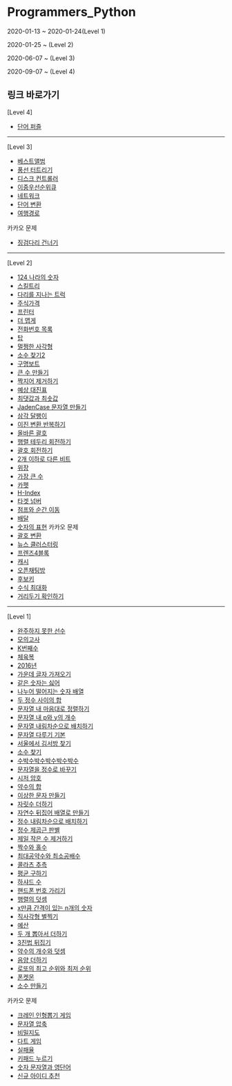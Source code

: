 # Programmers_Python

2020-01-13 ~ 2020-01-24(Level 1)

2020-01-25 ~ (Level 2)

2020-06-07 ~ (Level 3)

2020-09-07 ~ (Level 4)

## 링크 바로가기

[Level 4]

- [단어 퍼즐](./Code/단어%20퍼즐.py)

---

[Level 3]

- [베스트앨범](./Code/베스트앨범.py)
- [풍선 터트리기](./Code/풍선%20터트리기.py)
- [디스크 컨트롤러](./Code/디스크%20컨트롤러.py)
- [이중우선순위큐](./Code/이중우선순위큐.py)
- [네트워크](./Code/네트워크.py)
- [단어 변환](./Code/단어%20변환.py)
- [여행경로](./Code/여행경로.py)

카카오 문제
- [징검다리 건너기](./Code/징검다리%20건너기.py)

---

[Level 2]

- [124 나라의 숫자](./Code/124%20나라의%20숫자.py)
- [스킬트리](./Code/스킬트리.py)
- [다리를 지나는 트럭](./Code/다리를%20지나는%20트럭.py)
- [주식가격](./Code/주식가격.py)
- [프린터](./Code/프린터.py)
- [더 맵게](./Code/더%20맵게.py)
- [전화번호 목록](./Code/전화번호%20목록.py)
- [탑](./Code/탑.py)
- [멀쩡한 사각형](./Code/멀쩡한%20사각형.py)
- [소수 찾기2](./Code/소수%20찾기2.py)
- [구명보트](./Code/구명보트.py)
- [큰 수 만들기](./Code/큰%20수%20만들기.py)
- [짝지어 제거하기](./Code/짝지어%20제거하기.py)
- [예상 대진표](./Code/예상%20대진표.py)
- [최댓값과 최솟값](./Code/최댓값과%20최솟값.py)
- [JadenCase 문자열 만들기](./Code/JadenCase%20문자열%20만들기.py)
- [삼각 달팽이](./Code/삼각%20달팽이.py)
- [이진 변환 반복하기](./Code/이진%20변환%20반복하기.py)
- [올바른 괄호](./Code/올바른%20괄호.py)
- [행렬 테두리 회전하기](./Code/행렬%20테두리%20회전하기.py)
- [괄호 회전하기](./Code/괄호%20회전하기.py)
- [2개 이하로 다른 비트](./Code/2개%20이하로%20다른%20비트.py)
- [위장](./Code/위장.py)
- [가장 큰 수](./Code/가장%20큰%20수.py)
- [카펫](./Code/카펫.py)
- [H-Index](./Code/H-Index.py)
- [타겟 넘버](./Code/타겟%20넘버.py)
- [점프와 순간 이동](./Code/점프와%20순간%20이동.py)
- [배달](./Code/배달.py)
- [숫자의 표현](./Code/숫자의%20표현.py)
카카오 문제
- [괄호 변환](./Code/괄호%20변환.py)
- [뉴스 클러스터링](./Code/뉴스%20클러스터링.py)
- [프렌즈4블록](./Code/프렌즈4블록.py)
- [캐시](./Code/캐시.py)
- [오픈채팅방](./Code/오픈채팅방.py)
- [후보키](./Code/후보키.py)
- [수식 최대화](./Code/수식%20최대화.py)
- [거리두기 확인하기](./Code/거리두기%20확인하기.py)

---

[Level 1]

- [완주하지 못한 선수](./Code/완주하지%20못한%20선수.py)
- [모의고사](./Code/모의고사.py)
- [K번째수](./Code/K번째수.py)
- [체육복](./Code/체육복.py)
- [2016년](./Code/2016년.py)
- [가운데 글자 가져오기](./Code/가운데%20글자%20가져오기.py)
- [같은 숫자는 싫어](./Code/같은%20숫자는%20싫어.py)
- [나누어 떨어지는 숫자 배열](./Code/나누어%20떨어지는%20숫자%20배열.py)
- [두 정수 사이의 합](./Code/두%20정수%20사이의%20합.py)
- [문자열 내 마음대로 정렬하기](./Code/문자열%20내%20마음대로%20정렬하기.py)
- [문자열 내 p와 y의 개수](./Code/문자열%20내%20p와%20y의%20개수.py)
- [문자열 내림차순으로 배치하기](./Code/문자열%20내림차순으로%20배치하기.py)
- [문자열 다루기 기본](./Code/문자열%20다루기%20기본.py)
- [서울에서 김서방 찾기](./Code/서울에서%20김서방%20찾기.py)
- [소수 찾기](./Code/소수%20찾기.py)
- [수박수박수박수박수박수](./Code/수박수박수박수박수박수.py)
- [문자열을 정수로 바꾸기](./Code/문자열을%20정수로%20바꾸기.py)
- [시저 암호](./Code/시저%20암호.py)
- [약수의 합](./Code/약수의%20합.py)
- [이상한 문자 만들기](./Code/이상한%20문자%20만들기.py)
- [자릿수 더하기](./Code/자릿수%20더하기.py)
- [자연수 뒤집어 배열로 만들기](./Code/자연수%20뒤집어%20배열로%20만들기.py)
- [정수 내림차순으로 배치하기](./Code/정수%20내림차순으로%20배치하기.py)
- [정수 제곱근 판별](./Code/정수%20제곱근%20판별.py)
- [제일 작은 수 제거하기](./Code/제일%20작은%20수%20제거하기.py)
- [짝수와 홀수](./Code/짝수와%20홀수.py)
- [최대공약수와 최소공배수](./Code/최대공약수와%20최소공배수.py)
- [콜라츠 추측](./Code/콜라츠%20추측.py)
- [평균 구하기](./Code/평균%20구하기.py)
- [하샤드 수](./Code/하샤드%20수.py)
- [핸드폰 번호 가리기](./Code/핸드폰%20번호%20가리기.py)
- [행렬의 덧셈](./Code/행렬의%20덧셈.py)
- [x만큼 간격이 있는 n개의 숫자](./Code/x만큼%20간격이%20있는%20n개의%20숫자.py)
- [직사각형 별찍기](./Code/직사각형%20별찍기.py)
- [예산](./Code/예산.py)
- [두 개 뽑아서 더하기](./Code/두%20개%20뽑아서%20더하기.py)
- [3진법 뒤집기](./Code/3진법%20뒤집기.py)
- [약수의 개수와 덧셈](./Code/약수의%20개수와%20덧셈.py)
- [음양 더하기](./Code/음양%20더하기.py)
- [로또의 최고 순위와 최저 순위](./Code/로또의%20최고%20순위와%20최저%20순위.py)
- [폰켓몬](./Code/폰켓몬.py)
- [소수 만들기](./Code/소수%20만들기.py)

카카오 문제
- [크레인 인형뽑기 게임](./Code/크레인%20인형뽑기%20게임.py)
- [문자열 압축](./Code/문자열%20압축.py)
- [비밀지도](./Code/비밀지도.py)
- [다트 게임](./Code/다트%20게임.py)
- [실패율](./Code/실패율.py)
- [키패드 누르기](./Code/키패드%20누르기.py)
- [숫자 문자열과 영단어](./Code/숫자%20문자열과%20영단어.py)
- [신규 아이디 추천](./Code/신규%20아이디%20추천.py)